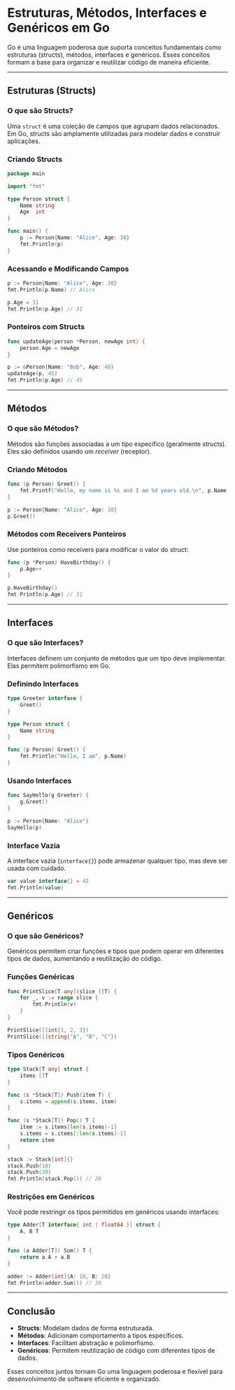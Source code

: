# Estruturas, Métodos, Interfaces e Genéricos em Go

Go é uma linguagem poderosa que suporta conceitos fundamentais como estruturas (structs), métodos, interfaces e genéricos. Esses conceitos formam a base para organizar e reutilizar código de maneira eficiente.

---

## Estruturas (Structs)

### O que são Structs?
Uma `struct` é uma coleção de campos que agrupam dados relacionados. Em Go, structs são amplamente utilizadas para modelar dados e construir aplicações.

### Criando Structs

```go
package main

import "fmt"

type Person struct {
    Name string
    Age  int
}

func main() {
    p := Person{Name: "Alice", Age: 30}
    fmt.Println(p)
}
```

### Acessando e Modificando Campos

```go
p := Person{Name: "Alice", Age: 30}
fmt.Println(p.Name) // Alice

p.Age = 31
fmt.Println(p.Age) // 31
```

### Ponteiros com Structs

```go
func updateAge(person *Person, newAge int) {
    person.Age = newAge
}

p := &Person{Name: "Bob", Age: 40}
updateAge(p, 45)
fmt.Println(p.Age) // 45
```

---

## Métodos

### O que são Métodos?
Métodos são funções associadas a um tipo específico (geralmente structs). Eles são definidos usando um *receiver* (receptor).

### Criando Métodos

```go
func (p Person) Greet() {
    fmt.Printf("Hello, my name is %s and I am %d years old.\n", p.Name, p.Age)
}

p := Person{Name: "Alice", Age: 30}
p.Greet()
```

### Métodos com Receivers Ponteiros
Use ponteiros como receivers para modificar o valor do struct:

```go
func (p *Person) HaveBirthday() {
    p.Age++
}

p.HaveBirthday()
fmt.Println(p.Age) // 31
```

---

## Interfaces

### O que são Interfaces?
Interfaces definem um conjunto de métodos que um tipo deve implementar. Elas permitem polimorfismo em Go.

### Definindo Interfaces

```go
type Greeter interface {
    Greet()
}

type Person struct {
    Name string
}

func (p Person) Greet() {
    fmt.Println("Hello, I am", p.Name)
}
```

### Usando Interfaces

```go
func SayHello(g Greeter) {
    g.Greet()
}

p := Person{Name: "Alice"}
SayHello(p)
```

### Interface Vazia
A interface vazia (`interface{}`) pode armazenar qualquer tipo, mas deve ser usada com cuidado.

```go
var value interface{} = 42
fmt.Println(value)
```

---

## Genéricos

### O que são Genéricos?
Genéricos permitem criar funções e tipos que podem operar em diferentes tipos de dados, aumentando a reutilização do código.

### Funções Genéricas

```go
func PrintSlice[T any](slice []T) {
    for _, v := range slice {
        fmt.Println(v)
    }
}

PrintSlice([]int{1, 2, 3})
PrintSlice([]string{"A", "B", "C"})
```

### Tipos Genéricos

```go
type Stack[T any] struct {
    items []T
}

func (s *Stack[T]) Push(item T) {
    s.items = append(s.items, item)
}

func (s *Stack[T]) Pop() T {
    item := s.items[len(s.items)-1]
    s.items = s.items[:len(s.items)-1]
    return item
}

stack := Stack[int]{}
stack.Push(10)
stack.Push(20)
fmt.Println(stack.Pop()) // 20
```

### Restrições em Genéricos
Você pode restringir os tipos permitidos em genéricos usando interfaces:

```go
type Adder[T interface{ int | float64 }] struct {
    A, B T
}

func (a Adder[T]) Sum() T {
    return a.A + a.B
}

adder := Adder[int]{A: 10, B: 20}
fmt.Println(adder.Sum()) // 30
```

---

## Conclusão

- **Structs**: Modelam dados de forma estruturada.
- **Métodos**: Adicionam comportamento a tipos específicos.
- **Interfaces**: Facilitam abstração e polimorfismo.
- **Genéricos**: Permitem reutilização de código com diferentes tipos de dados.

Esses conceitos juntos tornam Go uma linguagem poderosa e flexível para desenvolvimento de software eficiente e organizado.
